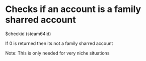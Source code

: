 # Checks if an account is a family sharred account

$checkid (steam64id)

If 0 is returned then its not a family sharred account

Note: This is only needed for very niche situations 
